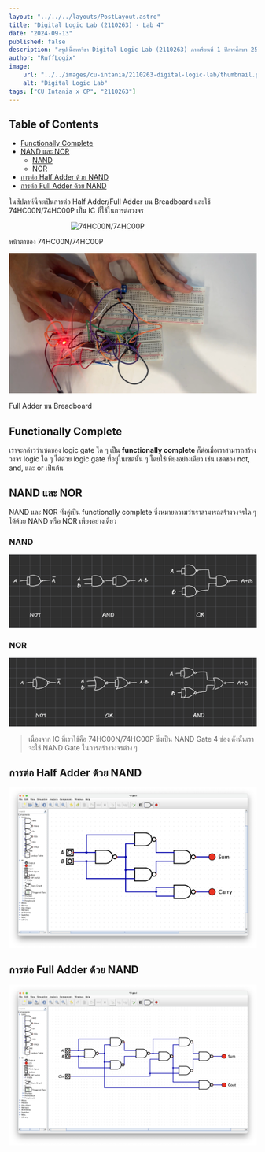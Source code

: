 ```yaml
---
layout: "../../../layouts/PostLayout.astro"
title: "Digital Logic Lab (2110263) - Lab 4"
date: "2024-09-13"
published: false
description: "สรุปเนื้อหาวิชา Digital Logic Lab (2110263) ภาคเรียนที่ 1 ปีการศึกษา 2567"
author: "RuffLogix"
image:
    url: "../../images/cu-intania/2110263-digital-logic-lab/thumbnail.png"
    alt: "Digital Logic Lab"
tags: ["CU Intania x CP", "2110263"]
---
```


## Table of Contents

- [Functionally Complete](#functionally-complete)
- [NAND และ NOR](#nand-และ-nor)
  - [NAND](#nand)
  - [NOR](#nor)
- [การต่อ Half Adder ด้วย NAND](#การต่อ-half-adder-ด้วย-nand)
- [การต่อ Full Adder ด้วย NAND](#การต่อ-full-adder-ด้วย-nand)

ในสัปดาห์นี้จะเป็นการต่อ Half Adder/Full Adder บน Breadboard และใช้ 74HC00N/74HC00P เป็น IC ที่ใช้ในการต่อวงจร

<img src="../../images/cu-intania/2110263-digital-logic-lab/lab-4-74hc00n-74hc00p.jpg" alt="74HC00N/74HC00P" style="max-width: 50%; clear: both; display: block; margin: 0 auto;">

หน้าตาของ 74HC00N/74HC00P

![Full Adder Breadboard](../../../../public/images/cu-intania/2110263-digital-logic-lab/lab-4-full-adder-breadboard.jpg)

Full Adder บน Breadboard

## Functionally Complete

เราจะกล่าวว่าเซตของ logic gate ใด ๆ เป็น **functionally complete** ก็ต่อเมื่อเราสามารถสร้างวงจร logic ใด ๆ ได้ด้วย logic gate ที่อยู่ในเซตนั้น ๆ โดยใช้เพียงอย่างเดียว เช่น เซตของ not, and, และ or เป็นต้น

## NAND และ NOR

NAND และ NOR ทั้งคู่เป็น functionally complete ซึ่งหมายความว่าเราสามารถสร้างวงจรใด ๆ ได้ด้วย NAND หรือ NOR เพียงอย่างเดียว

### NAND

![NAND Functionally Complete](../../../../public/images/cu-intania/2110263-digital-logic-lab/lab-4-nand-functionally-complete.jpg)

### NOR

![NOR Functionally Complete](../../../../public/images/cu-intania/2110263-digital-logic-lab/lab-4-nor-functionally-complete.jpg)

> เนื่องจาก IC ที่เราใช้คือ 74HC00N/74HC00P ซึ่งเป็น NAND Gate 4 ช่อง ดังนั้นเราจะใช้ NAND Gate ในการสร้างวงจรต่าง ๆ

## การต่อ Half Adder ด้วย NAND

![NOR Functionally Complete](../../../../public/images/cu-intania/2110263-digital-logic-lab/lab-4-nand-half-adder.png)

## การต่อ Full Adder ด้วย NAND

![NOR Functionally Complete](../../../../public/images/cu-intania/2110263-digital-logic-lab/lab-4-nand-full-adder.png)
